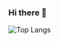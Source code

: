 ### Hi there 👋
![Top Langs](https://github-readme-stats.vercel.app/api/top-langs/?username=hsiangfeng&layout=compact&theme=gotham)

<!--
**oldelette/oldelette** is a ✨ _special_ ✨ repository because its `README.md` (this file) appears on your GitHub profile.
Here are some ideas to get you started:
[![Gavin's GitHub stats](https://github-readme-stats.vercel.app/api?username=oldelette&theme=gotham&show_icons=true)](https://github.com/anuraghazra/github-readme-stats)
- 🔭 I’m currently working on ...
- 🌱 I’m currently learning ...
- 👯 I’m looking to collaborate on ...
- 🤔 I’m looking for help with ...
- 💬 Ask me about ...
- 📫 How to reach me: ...
- 😄 Pronouns: ...
- ⚡ Fun fact: ...
-->

